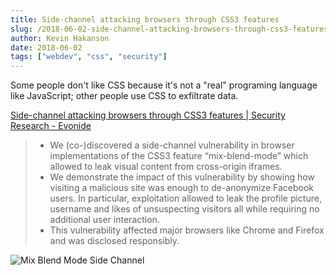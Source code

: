 ```yaml
---
title: Side-channel attacking browsers through CSS3 features
slug: /2018-06-02-side-channel-attacking-browsers-through-css3-features
author: Kevin Hakanson
date: 2018-06-02
tags: ["webdev", "css", "security"]
---
```

Some people don't like CSS because it's not a "real" programing language like JavaScript; other people use CSS to exfiltrate data.

[Side-channel attacking browsers through CSS3 features | Security Research - Evonide](https://www.evonide.com/side-channel-attacking-browsers-through-css3-features/)

> * We (co-)discovered a side-channel vulnerability in browser implementations of the CSS3 feature “mix-blend-mode” which allowed to leak visual content from cross-origin iframes.
> * We demonstrate the impact of this vulnerability by showing how visiting a malicious site was enough to de-anonymize Facebook users. In particular, exploitation allowed to leak the profile picture, username and likes of unsuspecting visitors all while requiring no additional user interaction.
> * This vulnerability affected major browsers like Chrome and Firefox and was disclosed responsibly.

![Mix Blend Mode Side Channel](https://www.evonide.com/wp-content/uploads/2018/05/mix_blend_mode_side_channel.png)
